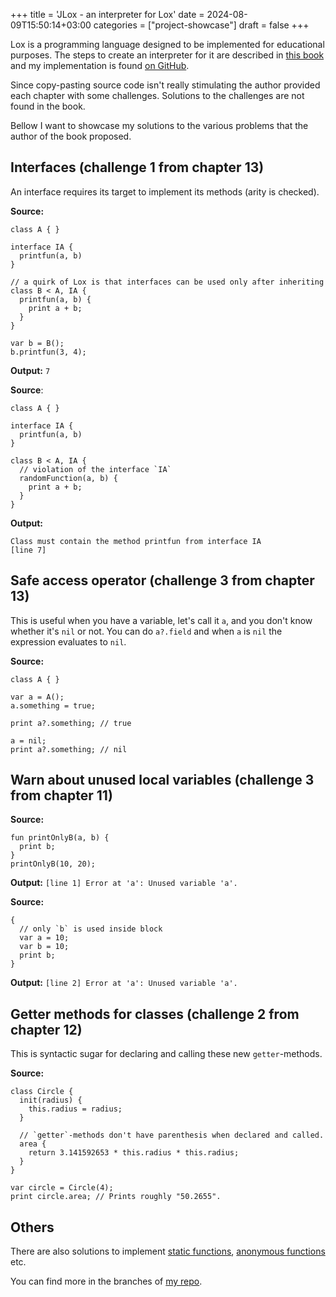 +++
title = 'JLox - an interpreter for Lox'
date = 2024-08-09T15:50:14+03:00
categories = ["project-showcase"]
draft = false
+++

Lox is a programming language designed to be implemented for educational
purposes. The steps to create an interpreter for it are described in
[this book](https://craftinginterpreters.com/) and my implementation is found
[on GitHub](https://github.com/sus-domesticus/crafting-interpreters).

Since copy-pasting source code isn't really stimulating the author provided each
chapter with some challenges. Solutions to the challenges are not found in the book.

Bellow I want to showcase my solutions to the various problems that the author
of the book proposed.

## Interfaces (challenge 1 from chapter 13)

An interface requires its target to implement its methods (arity is checked).

**Source:**

```Lox
class A { }

interface IA {
  printfun(a, b)
}

// a quirk of Lox is that interfaces can be used only after inheriting
class B < A, IA {
  printfun(a, b) {
    print a + b;
  }
}

var b = B();
b.printfun(3, 4);
```

**Output:**
`7`

**Source**:

```Lox
class A { }

interface IA {
  printfun(a, b)
}

class B < A, IA {
  // violation of the interface `IA`
  randomFunction(a, b) {
    print a + b;
  }
}
```

**Output:**

```text
Class must contain the method printfun from interface IA
[line 7]
```

## Safe access operator (challenge 3 from chapter 13)

This is useful when you have a variable, let's call it `a`, and you don't know
whether it's `nil` or not. You can do `a?.field` and when `a` is `nil`
the expression evaluates to `nil`.

**Source:**

```Lox
class A { }

var a = A();
a.something = true;

print a?.something; // true

a = nil;
print a?.something; // nil
```

## Warn about unused local variables (challenge 3 from chapter 11)

**Source:**

```Lox
fun printOnlyB(a, b) {
  print b;
}
printOnlyB(10, 20);
```

**Output:**
`[line 1] Error at 'a': Unused variable 'a'.`

**Source:**

```Lox
{
  // only `b` is used inside block
  var a = 10;
  var b = 10;
  print b;
}
```

**Output:**
`[line 2] Error at 'a': Unused variable 'a'.`

## Getter methods for classes (challenge 2 from chapter 12)

This is syntactic sugar for declaring and calling these new `getter`-methods.

**Source:**

```Lox
class Circle {
  init(radius) {
    this.radius = radius;
  }

  // `getter`-methods don't have parenthesis when declared and called.
  area {
    return 3.141592653 * this.radius * this.radius;
  }
}

var circle = Circle(4);
print circle.area; // Prints roughly "50.2655".
```

## Others

There are also solutions to implement
[static functions](https://github.com/sus-domesticus/crafting-interpreters/blob/chapter12/challenge-1/static-functions/example.lox), [anonymous functions](https://github.com/sus-domesticus/crafting-interpreters/blob/chapter10/challenge-2/anon-functions/example.lox) etc.

You can find more in the branches of [my repo](https://github.com/sus-domesticus/crafting-interpreters).
